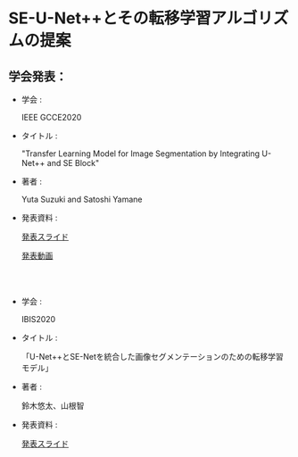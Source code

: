 # SE-U-Net++とその転移学習アルゴリズムの提案
## 学会発表：

- 学会 : 
    
    IEEE GCCE2020
- タイトル : 
  
    "Transfer Learning Model for Image Segmentation by Integrating U-Net++ and SE Block"
- 著者 :
  
    Yuta Suzuki and Satoshi Yamane
- 発表資料 :
    
    [発表スライド](https://www.slideshare.net/YutaSuzuki27/transfer-learning-model-for-image-segmentation-by-integrating-unet-and-se-block)

    [発表動画](https://www.youtube.com/watch?v=1Yw4L_dbm9w)

<br>
<br>

- 学会 : 
    
    IBIS2020
- タイトル : 
  
    「U-Net++とSE-Netを統合した画像セグメンテーションのための転移学習モデル」
- 著者 :
  
    鈴木悠太、山根智
- 発表資料 :
    
    [発表スライド](https://www.slideshare.net/YutaSuzuki27/unetsenetibis2020)

